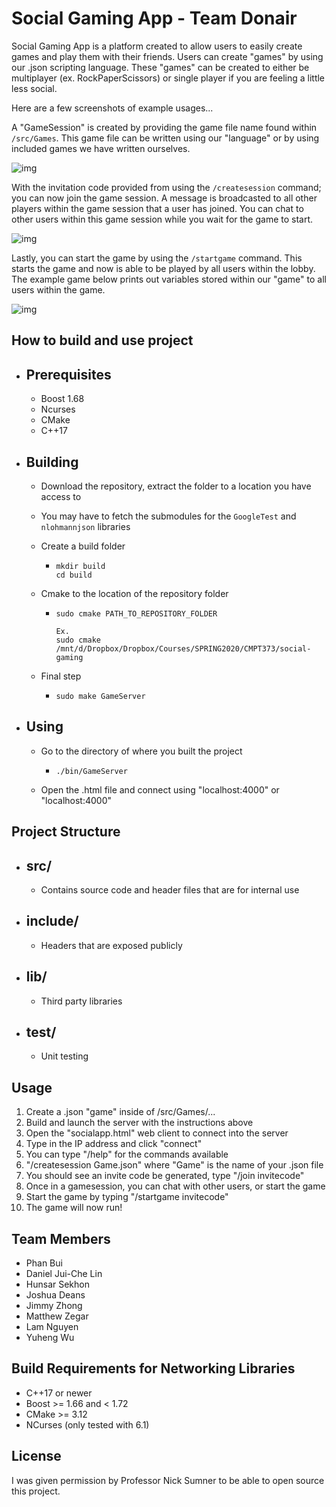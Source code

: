 # Social Gaming App - Team Donair

Social Gaming App is a platform created to allow users to easily create games and play them with their friends. Users can create "games" by using our .json scripting language. These "games" can be created to either be multiplayer (ex. RockPaperScissors) or single player if you are feeling a little less social.

Here are a few screenshots of example usages...

A "GameSession" is created by providing the game file name found within `/src/Games`. This game file can be written using our "language" or by using included games we have written ourselves.

![img](https://i.gyazo.com/e2fc2e64cc734b2422ad78344b9a4151.png)

With the invitation code provided from using the `/createsession` command; you can now join the game session. A message is broadcasted to all other players within the game session that a user has joined. You can chat to other users within this game session while you wait for the game to start.

![img](https://i.gyazo.com/662e589822025a67eb421f20e479c960.png)

Lastly, you can start the game by using the `/startgame` command. This starts the game and now is able to be played by all users within the lobby. The example game below prints out variables stored within our "game" to all users within the game.

![img](https://i.gyazo.com/62e57adc227d9f7db4029f48165ad295.png)

## How to build and use project

- ## Prerequisites

  - Boost 1.68
  - Ncurses
  - CMake
  - C++17

  

- ## Building

  - Download the repository, extract the folder to a location you have access to
  - You may have to fetch the submodules for the `GoogleTest` and `nlohmannjson` libraries

  - Create a build folder

    - ```
      mkdir build
      cd build
      ```

  - Cmake to the location of the repository folder

    - ```
      sudo cmake PATH_TO_REPOSITORY_FOLDER
      
      Ex.
      sudo cmake /mnt/d/Dropbox/Dropbox/Courses/SPRING2020/CMPT373/social-gaming
      ```

  - Final step

    - ```
      sudo make GameServer
      ```

- ## Using

  - Go to the directory of where you built the project

    - ```
      ./bin/GameServer
      ```

  - Open the .html file and connect using "localhost:4000" or "localhost:4000"

## Project Structure

- ## src/

  - Contains source code and header files that are for internal use

- ## include/

  - Headers that are exposed publicly

- ## lib/

  - Third party libraries

- ## test/

  - Unit testing
  
## Usage
1. Create a .json "game" inside of /src/Games/...
2. Build and launch the server with the instructions above
3. Open the "socialapp.html" web client to connect into the server
4. Type in the IP address and click "connect"
5. You can type "/help" for the commands available
6. "/createsession Game.json" where "Game" is the name of your .json file
7. You should see an invite code be generated, type "/join invitecode"
8. Once in a gamesession, you can chat with other users, or start the game
9. Start the game by typing "/startgame invitecode"
10. The game will now run!

## Team Members
- Phan Bui
- Daniel Jui-Che Lin
- Hunsar Sekhon
- Joshua Deans
- Jimmy Zhong
- Matthew Zegar
- Lam Nguyen
- Yuheng Wu

## Build Requirements for Networking Libraries
- C++17 or newer
- Boost >= 1.66 and < 1.72
- CMake >= 3.12
- NCurses (only tested with 6.1)

## License

I was given permission by Professor Nick Sumner to be able to open source this project.

